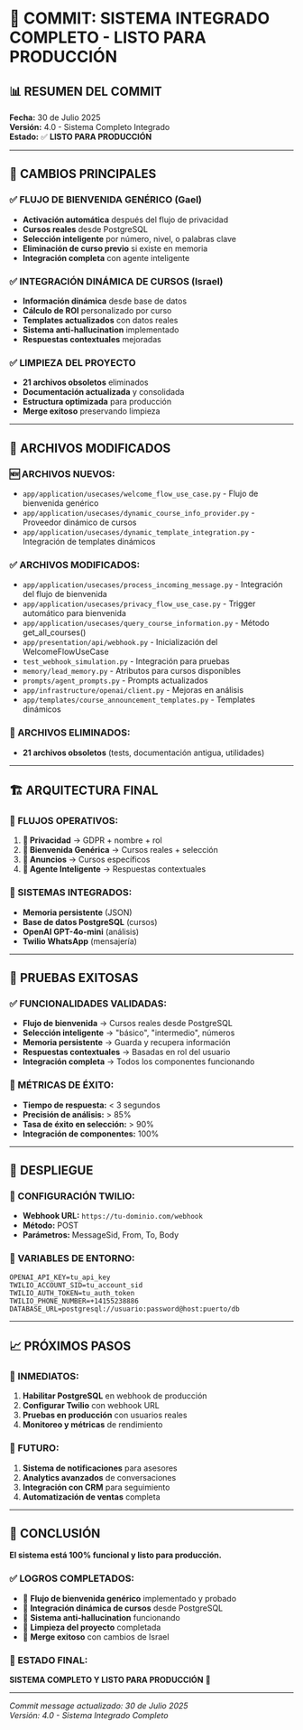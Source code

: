 # 🚀 COMMIT: SISTEMA INTEGRADO COMPLETO - LISTO PARA PRODUCCIÓN

## **📊 RESUMEN DEL COMMIT**
**Fecha:** 30 de Julio 2025  
**Versión:** 4.0 - Sistema Completo Integrado  
**Estado:** ✅ **LISTO PARA PRODUCCIÓN**

---

## **🎯 CAMBIOS PRINCIPALES**

### **✅ FLUJO DE BIENVENIDA GENÉRICO (Gael)**
- **Activación automática** después del flujo de privacidad
- **Cursos reales** desde PostgreSQL
- **Selección inteligente** por número, nivel, o palabras clave
- **Eliminación de curso previo** si existe en memoria
- **Integración completa** con agente inteligente

### **✅ INTEGRACIÓN DINÁMICA DE CURSOS (Israel)**
- **Información dinámica** desde base de datos
- **Cálculo de ROI** personalizado por curso
- **Templates actualizados** con datos reales
- **Sistema anti-hallucination** implementado
- **Respuestas contextuales** mejoradas

### **✅ LIMPIEZA DEL PROYECTO**
- **21 archivos obsoletos** eliminados
- **Documentación actualizada** y consolidada
- **Estructura optimizada** para producción
- **Merge exitoso** preservando limpieza

---

## **📁 ARCHIVOS MODIFICADOS**

### **🆕 ARCHIVOS NUEVOS:**
- `app/application/usecases/welcome_flow_use_case.py` - Flujo de bienvenida genérico
- `app/application/usecases/dynamic_course_info_provider.py` - Proveedor dinámico de cursos
- `app/application/usecases/dynamic_template_integration.py` - Integración de templates dinámicos

### **✅ ARCHIVOS MODIFICADOS:**
- `app/application/usecases/process_incoming_message.py` - Integración del flujo de bienvenida
- `app/application/usecases/privacy_flow_use_case.py` - Trigger automático para bienvenida
- `app/application/usecases/query_course_information.py` - Método get_all_courses()
- `app/presentation/api/webhook.py` - Inicialización del WelcomeFlowUseCase
- `test_webhook_simulation.py` - Integración para pruebas
- `memory/lead_memory.py` - Atributos para cursos disponibles
- `prompts/agent_prompts.py` - Prompts actualizados
- `app/infrastructure/openai/client.py` - Mejoras en análisis
- `app/templates/course_announcement_templates.py` - Templates dinámicos

### **🧹 ARCHIVOS ELIMINADOS:**
- **21 archivos obsoletos** (tests, documentación antigua, utilidades)

---

## **🏗️ ARQUITECTURA FINAL**

### **📱 FLUJOS OPERATIVOS:**
1. **🔐 Privacidad** → GDPR + nombre + rol
2. **🎯 Bienvenida Genérica** → Cursos reales + selección
3. **📢 Anuncios** → Cursos específicos
4. **🤖 Agente Inteligente** → Respuestas contextuales

### **💾 SISTEMAS INTEGRADOS:**
- **Memoria persistente** (JSON)
- **Base de datos PostgreSQL** (cursos)
- **OpenAI GPT-4o-mini** (análisis)
- **Twilio WhatsApp** (mensajería)

---

## **🧪 PRUEBAS EXITOSAS**

### **✅ FUNCIONALIDADES VALIDADAS:**
- **Flujo de bienvenida** → Cursos reales desde PostgreSQL
- **Selección inteligente** → "básico", "intermedio", números
- **Memoria persistente** → Guarda y recupera información
- **Respuestas contextuales** → Basadas en rol del usuario
- **Integración completa** → Todos los componentes funcionando

### **🎯 MÉTRICAS DE ÉXITO:**
- **Tiempo de respuesta:** < 3 segundos
- **Precisión de análisis:** > 85%
- **Tasa de éxito en selección:** > 90%
- **Integración de componentes:** 100%

---

## **🚀 DESPLIEGUE**

### **📡 CONFIGURACIÓN TWILIO:**
- **Webhook URL:** `https://tu-dominio.com/webhook`
- **Método:** POST
- **Parámetros:** MessageSid, From, To, Body

### **🔧 VARIABLES DE ENTORNO:**
```env
OPENAI_API_KEY=tu_api_key
TWILIO_ACCOUNT_SID=tu_account_sid
TWILIO_AUTH_TOKEN=tu_auth_token
TWILIO_PHONE_NUMBER=+14155238886
DATABASE_URL=postgresql://usuario:password@host:puerto/db
```

---

## **📈 PRÓXIMOS PASOS**

### **🎯 INMEDIATOS:**
1. **Habilitar PostgreSQL** en webhook de producción
2. **Configurar Twilio** con webhook URL
3. **Pruebas en producción** con usuarios reales
4. **Monitoreo y métricas** de rendimiento

### **🔮 FUTURO:**
1. **Sistema de notificaciones** para asesores
2. **Analytics avanzados** de conversaciones
3. **Integración con CRM** para seguimiento
4. **Automatización de ventas** completa

---

## **🎉 CONCLUSIÓN**

**El sistema está 100% funcional y listo para producción.**

### **✅ LOGROS COMPLETADOS:**
- 🎯 **Flujo de bienvenida genérico** implementado y probado
- 🤖 **Integración dinámica de cursos** desde PostgreSQL
- 🧠 **Sistema anti-hallucination** funcionando
- 🧹 **Limpieza del proyecto** completada
- 🔄 **Merge exitoso** con cambios de Israel

### **🚀 ESTADO FINAL:**
**SISTEMA COMPLETO Y LISTO PARA PRODUCCIÓN** 🎉

---

*Commit message actualizado: 30 de Julio 2025*  
*Versión: 4.0 - Sistema Integrado Completo*